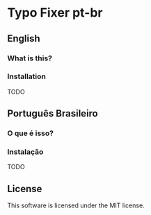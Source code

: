 # Typo Fixer pt-br

## English

### What is this?


### Installation

TODO


## Português Brasileiro

### O que é isso?

### Instalação

TODO


## License

This software is licensed under the MIT license.



